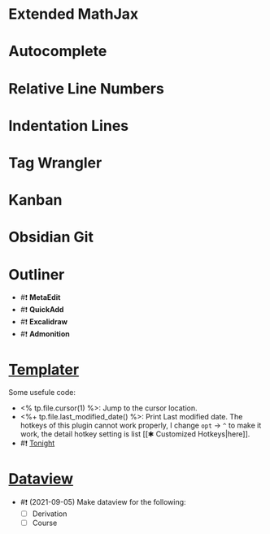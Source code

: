 # Extended MathJax	
# Autocomplete
# Relative Line Numbers
# Indentation Lines
# Tag Wrangler
# Kanban
# Obsidian Git
# Outliner
- #❗️ **MetaEdit**
- #❗️ **QuickAdd**
- #❗️ **Excalidraw**
- #❗️ **Admonition**
# [Templater](https://silentvoid13.github.io/Templater/docs/)
Some usefule code:
- <% tp.file.cursor(1) %>: Jump to the cursor location.
- <%+ tp.file.last_modified_date() %>: Print Last modified date.
The hotkeys of this plugin cannot work properly, I change `opt` -> `^` to make it work, the detail hotkey setting is list [[✱ Customized Hotkeys|here]].
- #❗️ [Tonight](https://zhuanlan.zhihu.com/p/308612160)
# [Dataview](https://github.com/blacksmithgu/obsidian-dataview)
- #❗️ (2021-09-05) Make dataview for the following:
	- [ ] Derivation
	- [ ] Course 